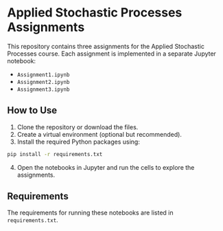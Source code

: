 # Applied Stochastic Processes Assignments

This repository contains three assignments for the Applied Stochastic Processes course. Each assignment is implemented in a separate Jupyter notebook:

- `Assignment1.ipynb`
- `Assignment2.ipynb`
- `Assignment3.ipynb`

## How to Use

1. Clone the repository or download the files.
2. Create a virtual environment (optional but recommended).
3. Install the required Python packages using:

```bash
pip install -r requirements.txt
```

4. Open the notebooks in Jupyter and run the cells to explore the assignments.

## Requirements

The requirements for running these notebooks are listed in `requirements.txt`.
